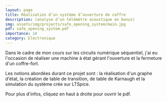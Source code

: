 ```yaml
---
layout: page
title: Réalisation d’un système d’ouverture de coffre
description: (analyse d’un télémètre acoustique en bonus)
img: assets/img/projects/safe_opening_system/main.jpg
pdf: safe_opening_system.pdf
importance: 14
category: Electronique
---
```


Dans le cadre de mon cours sur les circuits numérique séquentiel, j'ai eu l'occasion de réaliser une machine à état gérant l'ouverture et la fermeture d'un coffre-fort.

Les notions abordées durant ce projet sont : la réalisation d'un graphe d'état, la création de table de transition, de table de Karnaugh et la simulation du système crée sur LTSpice.

Pour plus d'infos, cliquez en haut à droite pour ouvrir le pdf.
